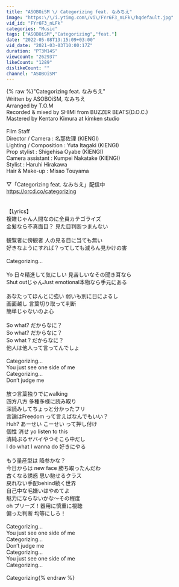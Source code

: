 ```yaml
---
title: "ASOBOiSM \/ Categorizing feat. なみちえ"
image: "https:\/\/i.ytimg.com\/vi\/FYr6F3_nLFk\/hqdefault.jpg"
vid_id: "FYr6F3_nLFk"
categories: "Music"
tags: ["ASOBOiSM","Categorizing","feat."]
date: "2022-05-08T13:15:09+03:00"
vid_date: "2021-03-03T10:00:17Z"
duration: "PT3M14S"
viewcount: "262937"
likeCount: "1289"
dislikeCount: ""
channel: "ASOBOiSM"
---
```

{% raw %}&quot;Categorizing feat. なみちえ&quot;<br />Written by ASOBOiSM, なみちえ<br />Arranged by T.O.M<br />Recorded &amp; mixed by SHIMI from BUZZER BEATS(D.O.C.)<br />Mastered by Kentaro Kimura at kimken studio<br /><br />Film Staff<br />Director / Camera : 名那佐理 (KIENGI)<br />Lighting / Composition : Yuta Itagaki (KIENGI)<br />Prop stylist : Shigehisa Oyabe (KIENGI)<br />Camera assistant : Kumpei Nakatake (KIENGI)<br />Stylist : Haruhi Hirakawa<br />Hair &amp; Make-up : Misao Touyama<br /><br />▽「Categorizing feat. なみちえ」配信中<br /><a rel="nofollow" target="blank" href="https://orcd.co/categorizing">https://orcd.co/categorizing</a><br /><br /><br />【Lyrics】<br />複雑じゃん人間なのに全員カテゴライズ<br />金髪なら不真面目？ 見た目判断つまんない<br /><br />観覧者に傍観者 人の見る目に当ても無い<br />好きなようにすれば？ってしても減らん見かけの害<br /><br />Categorizing...<br /><br />Yo 日々精進して気にしい 見苦しいなその聞き耳なら<br />Shut outじゃんJust emotional本物なら手元にある<br /><br />あなたってほんとに強い 弱いも別に日によるし<br />画面越し 言葉切り取って判断<br />簡単じゃないのよ心<br /><br />So what? だからなに？<br />So what? だからなに？<br />So what ? だからなに？<br />他人は他人って言ってんでしょ<br /><br />Categorizing...<br />You just see one side of me<br />Categorizing...<br />Don’t judge me<br /><br />放つ言葉独りでにwalking<br />四方八方 多種多様に読み取り<br />深読みしてちょっと分かったフリ<br />言論はFreedom って言えばなんでもいい？<br />Huh? あーせい こーせい って押し付け<br />個性 消せ yo listen to this<br />清純ぶるヤバイやつそこら中だし<br />I do what I wanna do 好きにやる<br /><br />もう量産型は 降参かな？<br />今日からは new face 勝ち取ったんだわ<br />古くなる誘惑 思い馳せるクラス<br />戻れない手配behind続く世界<br />自己中な毛嫌いはやめてよ<br />魅力にならないかな〜その程度<br />oh プリーズ！器用に慎重に視聴<br />偏った判断 均等にしろ！<br /><br />Categorizing...<br />You just see one side of me<br />Categorizing...<br />Don’t judge me<br />Categorizing...<br />You just see one side of me<br />Categorizing...<br /><br />Categorizing{% endraw %}
